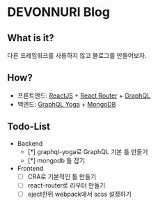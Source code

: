 # DEVONNURI Blog

## What is it?

다른 프레임워크를 사용하지 않고 블로그를 만들어보자.

## How?

* 프론트엔드: [ReactJS](https://reactjs.org) + [React Router](https://github.com/ReactTraining/react-router) + [GraphQL](https://graphql.org/)
* 백엔드: [GraphQL Yoga](https://www.prisma.io/docs/graphql-ecosystem/graphql-yoga/overview-chaha122ho/) + [MongoDB](https://www.mongodb.com)

## Todo-List

* Backend
    * [*] graphql-yoga로 GraphQL 기본 틀 만들기
    * [*] mongodb 틀 잡기
* Frontend
    * [ ] CRA로 기본적인 틀 만들기
    * [ ] react-router로 라우터 만들기
    * [ ] eject한뒤 webpack에서 scss 설정하기